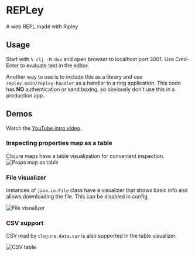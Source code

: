 # REPLey

A web REPL made with Ripley

## Usage

Start with ```% clj -M:dev``` and open browser to localhost
port 3001. Use Cmd-Enter to evaluate text in the editor.

Another way to use is to include this as a library and use `repley.main/repley-handler` as a handler
in a ring application. This code has **NO** authentication or sand boxing, so obviously don't use
this in a production app.

## Demos

Watch the  [YouTube intro video](https://youtu.be/UiRq97HZctQ).

### Inspecting properties map as a table

Clojure maps have a table visualization for convenient inspection.
![Props map as table](https://github.com/tatut/REPLey/assets/83725/6bdd7db7-6c30-4680-8bbf-e0ea9489eef2)


### File visualizer 

Instances of `java.io.File` class have a visualizer that shows basic info and allows 
downloading the file. This can be disabled in config.

![File visualizer](https://github.com/tatut/REPLey/assets/83725/135efabf-daf7-4ba6-9706-8b053bafea91)

### CSV support

CSV read by `clojure.data.csv` is also supported in the table visualizer.

![CSV table](https://github.com/tatut/REPLey/assets/83725/84df15cc-bc93-4cac-89ea-4229eecffbc8)

